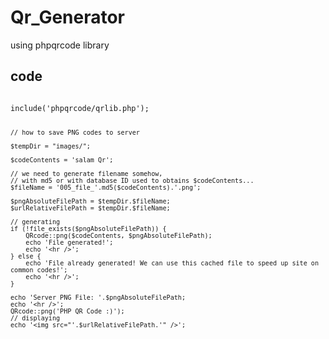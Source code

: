 # Qr_Generator
using phpqrcode library 
<img href="https://github.com/ET-TOUNANI/Qr_project/blob/master/images/download.jpg" >
## code 
<code>
include('phpqrcode/qrlib.php');

    // how to save PNG codes to server
    
    $tempDir = "images/";
    
    $codeContents = 'salam Qr';
    
    // we need to generate filename somehow, 
    // with md5 or with database ID used to obtains $codeContents...
    $fileName = '005_file_'.md5($codeContents).'.png';
    
    $pngAbsoluteFilePath = $tempDir.$fileName;
    $urlRelativeFilePath = $tempDir.$fileName;
    
    // generating
    if (!file_exists($pngAbsoluteFilePath)) {
        QRcode::png($codeContents, $pngAbsoluteFilePath);
        echo 'File generated!';
        echo '<hr />';
    } else {
        echo 'File already generated! We can use this cached file to speed up site on common codes!';
        echo '<hr />';
    }
    
    echo 'Server PNG File: '.$pngAbsoluteFilePath;
    echo '<hr />';
    QRcode::png('PHP QR Code :)');
    // displaying
    echo '<img src="'.$urlRelativeFilePath.'" />';
</code>
